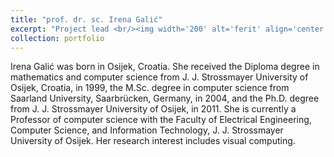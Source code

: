 ```yaml
---
title: "prof. dr. sc. Irena Galić"
excerpt: "Project lead <br/><img width='200' alt='ferit' align='center' src='/images/irena.png'>"
collection: portfolio
---
```


Irena Galić was born in Osijek, Croatia. She received the Diploma degree in mathematics and
computer science from J. J. Strossmayer University of Osijek, Croatia, in 1999, the M.Sc. degree
in computer science from Saarland University, Saarbrücken, Germany, in 2004, and the Ph.D.
degree from J. J. Strossmayer University of Osijek, in 2011. She is currently a Professor of computer
science with the Faculty of Electrical Engineering, Computer Science, and Information Technology,
J. J. Strossmayer University of Osijek. Her research interest includes visual computing. 
